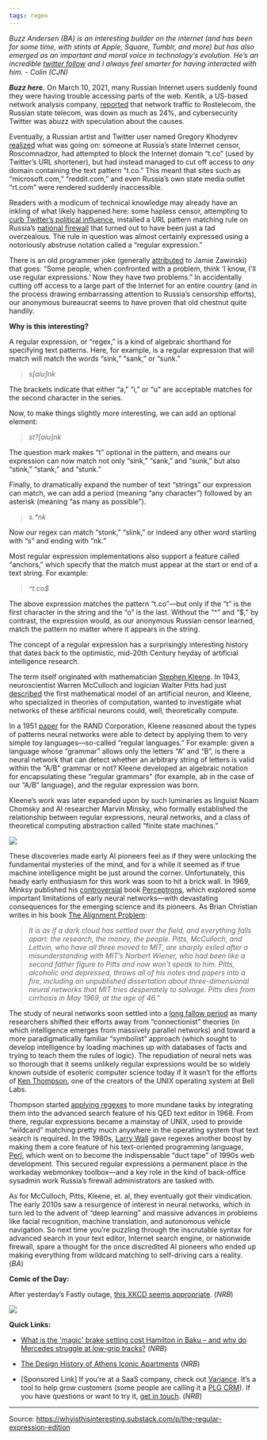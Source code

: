 ```yaml
---
tags: regex
---
```


_Buzz Andersen (BA) is an interesting builder on the internet (and has been for some time, with stints at Apple, Square, Tumblr, and more) but has also emerged as an important and moral voice in technology’s evolution. He’s an incredible [twitter follow](https://mobile.twitter.com/buzz) and I always feel smarter for having interacted with him. - Colin (CJN)_

_**Buzz here.**_ On March 10, 2021, many Russian Internet users suddenly found they were having trouble accessing parts of the web. Kentik, a US-based network analysis company, [reported](https://twitter.com/DougMadory/status/1369648537634545673) that network traffic to Rostelecom, the Russian state telecom, was down as much as 24%, and cybersecurity Twitter was abuzz with speculation about the causes. 

Eventually, a Russian artist and Twitter user named Gregory Khodyrev [realized](https://twitter.com/GregoryKhodyrev/status/1369658173334884360) what was going on: someone at Russia’s state Internet censor, Roscomnadzor, had attempted to block the Internet domain “t.co” (used by Twitter’s URL shortener), but had instead managed to cut off access to _any_ domain containing the text pattern “t.co.” This meant that sites such as “microsoft.com,” “reddit.com,” and even Russia’s own state media outlet “rt.com” were rendered suddenly inaccessible.

Readers with a modicum of technical knowledge may already have an inkling of what likely happened here: some hapless censor, attempting to [curb Twitter’s political influence](https://www.nytimes.com/2021/03/10/world/europe/russia-twitter.html), installed a URL pattern matching rule on Russia’s [national firewall](https://www.theguardian.com/technology/2019/apr/28/russia-great-firewall-sovereign-internet-bill-keeping-information-in-or-out) that turned out to have been just a tad overzealous. The rule in question was almost certainly expressed using a notoriously abstruse notation called a “regular expression.”

There is an old programmer joke (generally [attributed](http://regex.info/blog/2006-09-15/247) to Jamie Zawinski) that goes: “Some people, when confronted with a problem, think ‘I know, I'll use regular expressions.’ Now they have two problems.” In accidentally cutting off access to a large part of the Internet for an entire country (and in the process drawing embarrassing attention to Russia’s censorship efforts), our anonymous bureaucrat seems to have proven that old chestnut quite handily.

**Why is this interesting?**

A regular expression, or “regex,” is a kind of algebraic shorthand for specifying text patterns. Here, for example, is a regular expression that will match will match the words “sink,” “sank,” or “sunk.”

> _s[aiu]nk_

The brackets indicate that either “a,” “i,” or “u” are acceptable matches for the second character in the series. 

Now, to make things slightly more interesting, we can add an optional element:

> _st?[aiu]nk_

The question mark makes “t” optional in the pattern, and means our expression can now match not only “sink,” “sank,” and “sunk,” but also “stink,” “stank,” and “stunk.” 

Finally, to dramatically expand the number of text “strings” our expression can match, we can add a period (meaning “any character”) followed by an asterisk (meaning “as many as possible”).

> _s.*nk_

Now our regex can match “stonk,” “slink,” or indeed any other word starting with “s” and ending with “nk.”

Most regular expression implementations also support a feature called “anchors,” which specify that the match must appear at the start or end of a text string. For example:

> _^t.co$_

The above expression matches the pattern “t.co”—but only if the “t” is the first character in the string and the “o” is the last. Without the “^” and “$,” by contrast, the expression would, as our anonymous Russian censor learned, match the pattern no matter where it appears in the string.

The concept of a regular expression has a surprisingly interesting history that dates back to the optimistic, mid-20th Century heyday of artificial intelligence research. 

The term itself originated with mathematician [Stephen Kleene](https://en.wikipedia.org/wiki/Stephen_Cole_Kleene). In 1943, neuroscientist Warren McCulloch and logician Walter Pitts had just [described](https://web.csulb.edu/~cwallis/382/readings/482/mccolloch.logical.calculus.ideas.1943.pdf) the first mathematical model of an artificial neuron, and Kleene, who specialized in theories of computation, wanted to investigate what networks of these artificial neurons could, well, theoretically compute. 

In a 1951 [paper](https://www.rand.org/content/dam/rand/pubs/research_memoranda/2008/RM704.pdf) for the RAND Corporation, Kleene reasoned about the types of patterns neural networks were able to detect by applying them to very simple toy languages—so-called “regular languages.” For example: given a language whose “grammar” allows only the letters “A” and “B”, is there a neural network that can detect whether an arbitrary string of letters is valid within the “A/B” grammar or not? Kleene developed an algebraic notation for encapsulating these “regular grammars” (for example, a*b* in the case of our “A/B” language), and the regular expression was born.

Kleene’s work was later expanded upon by such luminaries as linguist Noam Chomsky and AI researcher Marvin Minsky, who formally established the relationship between regular expressions, neural networks, and a class of theoretical computing abstraction called “finite state machines.”

[![](https://cdn.substack.com/image/fetch/w_1456,c_limit,f_auto,q_auto:good,fl_progressive:steep/https%3A%2F%2Fbucketeer-e05bbc84-baa3-437e-9518-adb32be77984.s3.amazonaws.com%2Fpublic%2Fimages%2Ffb365073-fe9b-4c1b-a935-5d62ca57bd61_551x720.png)](https://cdn.substack.com/image/fetch/f_auto,q_auto:good,fl_progressive:steep/https%3A%2F%2Fbucketeer-e05bbc84-baa3-437e-9518-adb32be77984.s3.amazonaws.com%2Fpublic%2Fimages%2Ffb365073-fe9b-4c1b-a935-5d62ca57bd61_551x720.png)

These discoveries made early AI pioneers feel as if they were unlocking the fundamental mysteries of the mind, and for a while it seemed as if true machine intelligence might be just around the corner. Unfortunately, this heady early enthusiasm for this work was soon to hit a brick wall. In 1969, Minksy published his [controversial](https://www.jstor.org/stable/285702) book [Perceptrons](https://www.amazon.com/Perceptrons-MIT-Press-Introduction-Computational/dp/0262534770?crid=23RVCCWWS4T6Z&dchild=1&keywords=perceptrons&qid=1622757363&s=books&sprefix=perceptrons%2Cstripbooks%2C157&sr=1-1&linkCode=ll1&tag=noahbrierdotc-20&linkId=e3c3406b9d166fde261f9f0bc0356f00&language=en_US&ref_=as_li_ss_tl), which explored some important limitations of early neural networks—with devastating consequences for the emerging science and its pioneers. As Brian Christian writes in his book [The Alignment Problem](https://www.amazon.com/Alignment-Problem-Machine-Learning-Values/dp/0393868338?_encoding=UTF8&qid=1622757405&sr=1-1&linkCode=ll1&tag=noahbrierdotc-20&linkId=6d2115b8f431857031f2d7895f8d766f&language=en_US&ref_=as_li_ss_tl):

> _It is as if a dark cloud has settled over the field, and everything falls apart: the research, the money, the people. Pitts, McCulloch, and Lettvin, who have all three moved to MIT, are sharply exiled after a misunderstanding with MIT’s Norbert Wiener, who had been like a second father figure to Pitts and now won’t speak to him. Pitts, alcoholic and depressed, throws all of his notes and papers into a fire, including an unpublished dissertation about three-dimensional neural networks that MIT tries desperately to salvage. Pitts dies from cirrhosis in May 1969, at the age of 46.”_

The study of neural networks soon settled into a [long fallow period](https://en.m.wikipedia.org/wiki/AI_winter) as many researchers shifted their efforts away from “connectionist” theories (in which intelligence emerges from massively parallel networks) and toward a more paradigmatically familiar “symbolist” approach (which sought to develop intelligence by loading machines up with databases of facts and trying to teach them the rules of logic). The repudiation of neural nets was so thorough that it seems unlikely regular expressions would be so widely known outside of esoteric computer science today if it wasn’t for the efforts of [Ken Thompson](https://en.wikipedia.org/wiki/Ken_Thompson), one of the creators of the UNIX operating system at Bell Labs.

Thompson started [applying regexes](http://www.oilshell.org/archive/Thompson-1968.pdf) to more mundane tasks by integrating them into the advanced search feature of his QED text editor in 1968. From there, regular expressions became a mainstay of UNIX, used to provide “wildcard” matching pretty much anywhere in the operating system that text search is required. In the 1980s, [Larry Wall](https://en.wikipedia.org/wiki/Larry_Wall) gave regexes another boost by making them a core feature of his text-oriented programming language, [Perl](https://en.wikipedia.org/wiki/Perl), which went on to become the indispensable “duct tape” of 1990s web development. This secured regular expressions a permanent place in the workaday webmonkey toolbox—and a key role in the kind of back-office sysadmin work Russia’s firewall administrators are tasked with.

As for McCulloch, Pitts, Kleene, et. al, they eventually got their vindication. The early 2010s saw a resurgence of interest in neural networks, which in turn led to the advent of “deep learning” and massive advances in problems like facial recognition, machine translation, and autonomous vehicle navigation. So next time you’re puzzling through the inscrutable syntax for advanced search in your text editor, Internet search engine, or nationwide firewall, spare a thought for the once discredited AI pioneers who ended up making everything from wildcard matching to self-driving cars a reality. (_BA_)

**Comic of the Day:**

After yesterday’s Fastly outage, [this XKCD seems appropriate](https://xkcd.com/2347/). (_NRB_)

![](https://cdn.substack.com/image/fetch/w_1456,c_limit,f_auto,q_auto:good,fl_progressive:steep/https%3A%2F%2Fbucketeer-e05bbc84-baa3-437e-9518-adb32be77984.s3.amazonaws.com%2Fpublic%2Fimages%2F794f1269-8ef9-4ef0-b324-e5743212053b_770x978.png)

**Quick Links:**

[](https://cdn.substack.com/image/fetch/f_auto,q_auto:good,fl_progressive:steep/https%3A%2F%2Fbucketeer-e05bbc84-baa3-437e-9518-adb32be77984.s3.amazonaws.com%2Fpublic%2Fimages%2F794f1269-8ef9-4ef0-b324-e5743212053b_770x978.png)

[](https://cdn.substack.com/image/fetch/f_auto,q_auto:good,fl_progressive:steep/https%3A%2F%2Fbucketeer-e05bbc84-baa3-437e-9518-adb32be77984.s3.amazonaws.com%2Fpublic%2Fimages%2F794f1269-8ef9-4ef0-b324-e5743212053b_770x978.png)

-   [](https://cdn.substack.com/image/fetch/f_auto,q_auto:good,fl_progressive:steep/https%3A%2F%2Fbucketeer-e05bbc84-baa3-437e-9518-adb32be77984.s3.amazonaws.com%2Fpublic%2Fimages%2F794f1269-8ef9-4ef0-b324-e5743212053b_770x978.png)
    
    [](https://cdn.substack.com/image/fetch/f_auto,q_auto:good,fl_progressive:steep/https%3A%2F%2Fbucketeer-e05bbc84-baa3-437e-9518-adb32be77984.s3.amazonaws.com%2Fpublic%2Fimages%2F794f1269-8ef9-4ef0-b324-e5743212053b_770x978.png)[What is the 'magic' brake setting cost Hamilton in Baku – and why do Mercedes struggle at low-grip tracks?](https://www.formula1.com/en/latest/article.tech-tuesday-what-is-the-magic-brake-setting-that-cost-hamilton-in-baku-and.79Mw4XSrxksy7jen3CE8FX.html) (_NRB_)
    
-   [The Design History of Athens Iconic Apartments](https://www.bloomberg.com/news/features/2020-07-15/the-design-history-of-athens-iconic-apartments) (_NRB_)
    
-   [Sponsored Link] If you’re at a SaaS company, check out [Variance](https://www.variance.com/). It’s a tool to help grow customers (some people are calling it a [PLG CRM](https://www.variance.com/land/plg-crm)). If you have questions or want to try it, [get in touch](https://www.variance.com/contact). (_NRB_)

---
Source: 
https://whyisthisinteresting.substack.com/p/the-regular-expression-edition